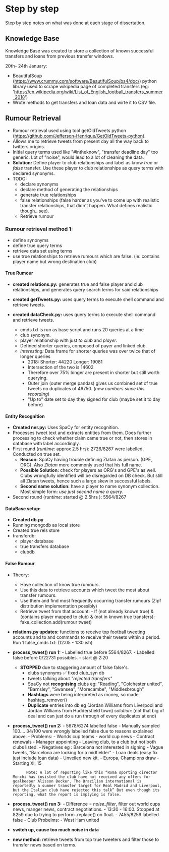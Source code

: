 # Step by step
Step by step notes on what was done at each stage of dissertation.

## Knowledge Base
Knowledge Base was created to store a collection of known successful transfers and loans from previous transfer windows.

20th- 24th January:
- BeautifulSoup (https://www.crummy.com/software/BeautifulSoup/bs4/doc/) python library used to scrape wikipedia page of completed transfers (eg: 'https://en.wikipedia.org/wiki/List_of_English_football_transfers_summer_2018')
- Wrote methods to get transfers and loan data and wirte it to CSV file.


## Rumour Retrieval

- Rumour retrieval used using tool getOldTweets python (https://github.com/Jefferson-Henrique/GetOldTweets-python).
- Allows me to retrieve tweets from present day all the way back to twitters origins.
- Initial query terms used like "#intheknow", "transfer deadline day" too generic. Lot of "noise", would lead to a lot of cleaning the data.
- **Solution:** Define player to club relationships and label as know *true* or *false* transfer. Use these player to club relationships as query terms with declared synonyms.
- TODO:
  - declare synonyms
  - declare method of generating the relationships
  - generate true relationships
  - false relationships (false harder as you've to come up with realistic transfer relationships, that didn't happen. What defines realistic though.. see).
  - Retrieve rumour

### Rumour retrieval method 1:
  - define synonyms
  - define true query terms
  - retrieve data set using terms
  - use true relationships to retrieve rumours which are false. (ie: contains player name but wrong destination club)

#### True Rumour
- **created relations.py:** generates true and false player and club relationships, and generates query search terms for said relationships

- **created getTweets.py:** uses query terms to execute shell command and retrieve tweets.

- **created dataCheck.py:** uses query terms to execute shell command and retrieve tweets.

  - cmds.txt is run as base script and runs 20 queries at a time
  - club synonym.
  - player relationship with just *to club* and *player*.
  - Defined shorter queries, composed of payer and linked club.
  - *Interesting:* Data frame for shorter queries was over twice that of longer queries
    - 2018: Shorter: 44220 Longer: 19081
    - Intersection of the two is 14602
    - Therefore over 75% longer are present in shorter but still worth querying.
    - Outer join (outer merge pandas) gives us combined set of true tweets no duplicates of 46750. (*new numbers since this recording*)
    - "Up to" date set to day they signed for club (maybe set it to day before)

#### Entity Recognition
- **Created ner.py:** Uses SpaCy for entity recognition.
- Processes tweet text and extracts entities from them. Does further processing to check whether claim came true or not, then stores in database with label accordingly.
- First round (*runtime*: approx 2.5 hrs): 2726/8267 were labelled. Conducted on true set.
    - **Reason:** SpaCy having trouble defining Zlatan as person. (GPE, ORG). Also *Zlatan* more commonly used that his full name.
    - **Possible Solution:** check for players as ORG's and GPE's as well. Clubs wrongfully identified will be disregarded on DB check. But still all Zlatan tweets, hence such a large skew in successful labels.
    - **Second name solution:** have a player to name synonym collection. Most simple form: *use just second name a query*.
- Second round (*runtime*: started @ 2.5hrs ): 5564/8267

#### DataBase setup:
- **Created db.py**
- Running mongodb as local store
- Created true rels store
- transferdb:
    - player database
    - true transfers database
    - clubdb

#### False Rumour
- Theory:
    - Have collection of know true rumours.
    - Use this data to retrieve accounts which tweet the most about transfer rumours.
    - Use them and find most frequently occurring transfer rumours (Zipf distribution implementation possibly)
    - Retrieve tweet from that account:
          - If (not already known true) & (contains player mapped to club) & (not in known true transfers):
                fake_collection.add(rumour tweet)
- **relations.py updates:** functions to receive top football tweeting accounts and to and commands to receive their tweets within a period. Run 1 false_cmds.txt: (12:05 - 1:30 ish)

- **process_tweet() run 1:**
      - Labelled true before 5564/8267.
      - Labelled false before 0/22731 possibles.
      - start @ 2:20
    - **STOPPED** due to staggering amount of false false's.
      - clubs synonyms ✅ fixed club_syn db
      - tweets talking about *"rejected transfers"*
      - SpaCy not **recognising** clubs eg: "Reading", "Colchester united", "Barnsley", "Swansea", "Morecambe", "Middlesbrough"
      - **Hashtags** were being interpreted as money, so made hashtag_remover()
      - **Duplicate** entries into db eg (Jordan Williams from Liverpool and Jordan Williams from Huddersfield town) *solution:* (not that big of deal and can just do a run through of every duplicates at end)

- **process_tweet() run 2:**
      - 5678/6274 labelled false
      - Manually sampled 100.... 34/100 were wrongly labelled false due to reasons explained above.
      - Problems:
      - Worlds cup teams
            - world cup news
            - Contract renewals
            - Manager appointing
            - Leaving club, to a club but not both clubs listed.
            - Negatives eg : Barcelona not interested in signing
            - Vague tweets, “Barcelona are looking for a midfielder”
            - Loan deals (easy fix just include loan data)
            - Unveiled new kit.
            - Europa, Champions draw
            - Starting XI, 15

            Note: A lot of reporting like this “Roma sporting director Monchi has insisted the club have not received any offers for goalkeeper Alisson Becker. The Brazilian international is reportedly a summer transfer target for Real Madrid and Liverpool, but the Italian club have rejected this talk” But even though its reporting, what the report is implying is false.

- **process_tweet() run 3:**
      - Difference = *noise_filter*, filter out world cups news, manger news, contract negotiations.
      - 13:30 - 16:00. Stopped at 8259 due to trying to perform .replace() on float.
      - 7455/8259 labelled false
      - Club Probelms:
          - West Ham united

- **switch up, cause too much noise in data**
- **new method:** retrieve tweets from top true tweeters and filter those to transfer news based on terms.
